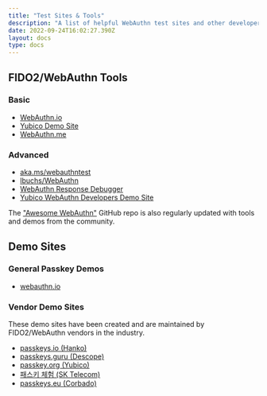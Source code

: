 ```yaml
---
title: "Test Sites & Tools"
description: "A list of helpful WebAuthn test sites and other developer tools."
date: 2022-09-24T16:02:27.390Z
layout: docs
type: docs
---
```


## FIDO2/WebAuthn Tools

### Basic

- [WebAuthn.io](https://webauthn.io)
- [Yubico Demo Site](https://demo.yubico.com/webauthn-technical/)
- [WebAuthn.me](https://webauthn.me/)

### Advanced

- [aka.ms/webauthntest](https://aka.ms/webauthntest)
- [lbuchs/WebAuthn](https://webauthn.lubu.ch/_test/client.html)
- [WebAuthn Response Debugger](https://debugger.simplewebauthn.dev/)
- [Yubico WebAuthn Developers Demo Site](https://demo.yubico.com/webauthn-developers)

The ["Awesome WebAuthn"](https://github.com/herrjemand/awesome-webauthn) GitHub repo is also regularly updated with tools and demos from the community.

## Demo Sites

### General Passkey Demos

- [webauthn.io](https://webauthn.io)

### Vendor Demo Sites

These demo sites have been created and are maintained by FIDO2/WebAuthn vendors in the industry.

- [passkeys.io (Hanko)](https://www.passkeys.io/)
- [passkeys.guru (Descope)](https://passkeys.guru/)
- [passkey.org (Yubico)](https://passkey.org)
- [패스키 체험 (SK Telecom)](https://www.passkey-sktelecom.com/experience)
- [passkeys.eu (Corbado)](https://passkeys.eu/)
